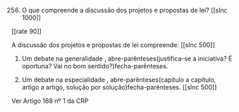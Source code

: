 256. O que compreende a discussão dos projetos e propostas de lei?
[[slnc 1000]]

[[rate 90]]


A discussão dos projetos e propostas de lei compreende:
[[slnc 500]]

1) Um debate na generalidade , abre-parênteses(justifica-se a iniciativa? É oportuna? Vai no bom sentido?)fecha-parênteses.

2) Um debate na especialidade , abre-parênteses(capítulo a capítulo, artigo a artigo, solução por solução)fecha-parênteses.
[[slnc 500]]

Ver Artigo 168 nº 1 da CRP

